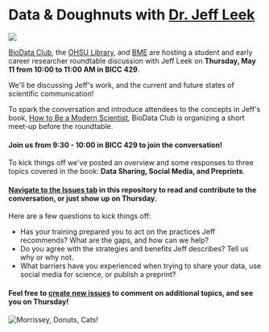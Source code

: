 # Data & Doughnuts with [Dr. Jeff Leek](http://jtleek.com/)
![](https://media.giphy.com/media/8GZCwXrcpntcc/giphy.gif)

[BioData Club](https://biodata-club.github.io/), the [OHSU Library](http://www.ohsu.edu/xd/education/library/), and [BME](http://www.ohsu.edu/xd/education/schools/school-of-medicine/departments/basic-science-departments/biomedical-engineering/) are hosting a student and early career researcher roundtable discussion with Jeff Leek on **Thursday, May 11 from 10:00 to 11:00 AM in BICC 429**.  

We'll be discussing Jeff's work, and the current and future states of scientific communication!  

To spark the conversation and introduce attendees to the concepts in Jeff's book, [How to Be a Modern Scientist](https://leanpub.com/modernscientist), BioData Club is organizing a short meet-up before the roundtable.

#### Join us from 9:30 - 10:00 in BICC 429 to join the conversation!

To kick things off we've posted an overview and some responses to three topics covered in the book:  **Data Sharing, Social Media, and Preprints**.

#### [Navigate to the Issues tab](https://github.com/BioData-Club/dataDonutsJeffLeek/issues) in this repository to read and contribute to the conversation, or just show up on Thursday.

Here are a few questions to kick things off:

* Has your training prepared you to act on the practices Jeff recommends?  What are the gaps, and how can we help?
* Do you agree with the strategies and benefits Jeff describes?  Tell us why or why not.
* What barriers have you experienced when trying to share your data, use social media for science, or publish a preprint?

#### Feel free to [create new issues](https://github.com/BioData-Club/dataDonutsJeffLeek/issues) to comment on additional topics, and see you on Thursday!

![Morrissey, Donuts, Cats!](https://media.giphy.com/media/y6yU7FhhCbip2/giphy.gif)


